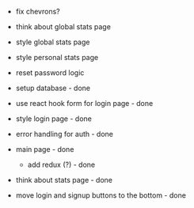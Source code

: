 * fix chevrons?
* think about global stats page
* style global stats page
* style personal stats page
* reset password logic

* setup database - done
* use react hook form for login page - done
* style login page - done
* error handling for auth - done
* main page - done
  * add redux (?) - done
* think about stats page - done
* move login and signup buttons to the bottom - done

